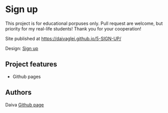 # Sign up

This project is for educational porpuses only. Pull request are welcome, but priority for my real-life students! Thank you for your cooperation!

Site published at https://daivaglei.github.io/5-SIGN-UP/

Design: [Sign up](https://cdn.discordapp.com/attachments/648536139677958156/648860801997996052/day1dr.png)

## Project features

- Github pages

## Authors 

Daiva [Github page](https://github.com/DaivaGlei)